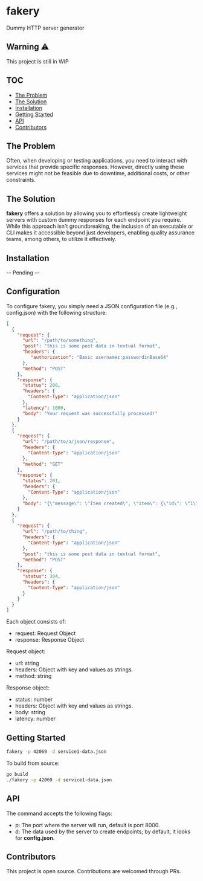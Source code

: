 # fakery
Dummy HTTP server generator

## Warning :warning:
This project is still in WIP

## TOC
* [The Problem](#The-Problem)
* [The Solution](#The-Solution)
* [Installation](#Installation)
* [Getting Started](#Getting-Started)
* [API](#API)
* [Contributors](#Contributors)

## The Problem
Often, when developing or testing applications, you need to interact with services that provide specific responses. However, directly using these services might not be feasible due to downtime, additional costs, or other constraints.

## The Solution
**fakery** offers a solution by allowing you to effortlessly create lightweight servers with custom dummy responses for each endpoint you require. While this approach isn't groundbreaking, the inclusion of an executable or CLI makes it accessible beyond just developers, enabling quality assurance teams, among others, to utilize it effectively.

## Installation
-- Pending --

## Configuration
To configure fakery, you simply need a JSON configuration file (e.g., config.json) with the following structure:
```json
[
  {
    "request": {
      "url": "/path/to/something",
      "post": "this is some post data in textual format",
      "headers": {
         "authorization": "Basic usernamez:passwordinBase64"
      },
      "method": "POST"
    },
    "response": {
      "status": 200,
      "headers": {
        "Content-Type": "application/json"
      },
      "latency": 1000,
      "body": "Your request was successfully processed!"
    }
  },
  {
    "request": {
      "url": "/path/to/a/json/response",
      "headers": {
        "Content-Type": "application/json"
      },
      "method": "GET"
    },
    "response": {
      "status": 201,
      "headers": {
        "Content-Type": "application/json"
      },
      "body": "{\"message\": \"Item created\", \"item\": {\"id\": \"1\", \"name\": \"Ball\", \"price\": 9.99}}"
    }
  },
  {
    "request": {
      "url": "/path/to/thing",
      "headers": {
        "Content-Type": "application/json"
      },
      "post": "this is some post data in textual format",
      "method": "POST"
    },
    "response": {
      "status": 304,
      "headers": {
        "Content-Type": "application/json"
      }
    }
  }
]
```

Each object consists of:
- request: Request Object
- response: Response Object

Request object:
- url: string
- headers: Object with key and values as strings.
- method: string

Response object:
- status: number
- headers: Object with key and values as strings.
- body: string
- latency: number

## Getting Started
```bash
fakery -p 42069 -d service1-data.json
```

To build from source:
```bash
go build
./fakery -p 42069 -d service1-data.json
```

## API
The command accepts the following flags:
- p: The port where the server will run, default is port 8000.
- d: The data used by the server to create endpoints; by default, it looks for **config.json**.

## Contributors
This project is open source. Contributions are welcomed through PRs.
